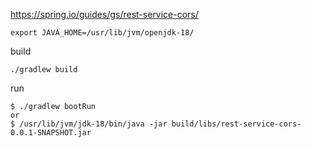 https://spring.io/guides/gs/rest-service-cors/

```
export JAVA_HOME=/usr/lib/jvm/openjdk-18/
```

build
```
./gradlew build
```

run
```
$ ./gradlew bootRun
or
$ /usr/lib/jvm/jdk-18/bin/java -jar build/libs/rest-service-cors-0.0.1-SNAPSHOT.jar
```
